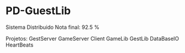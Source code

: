 # PD-GuestLib
Sistema Distribuido 
Nota final: 92.5 %

Projetos:
  GestServer
  GameServer
  Client
  GameLib
  GestLib
  DataBaseIO
  HeartBeats
